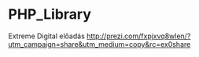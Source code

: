 # PHP_Library
Extreme Digital előadás
http://prezi.com/fxpjxvq8wlen/?utm_campaign=share&utm_medium=copy&rc=ex0share
